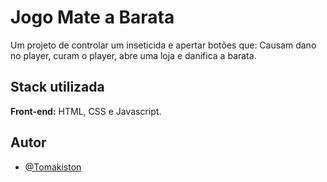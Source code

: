 
# Jogo Mate a Barata

Um projeto de controlar um inseticida e apertar botões que: Causam dano no player, curam o player, abre uma loja e danifica a barata.

## Stack utilizada

**Front-end:** HTML, CSS e Javascript.


## Autor

- [@Tomakiston](https://github.com/Tomakiston)

